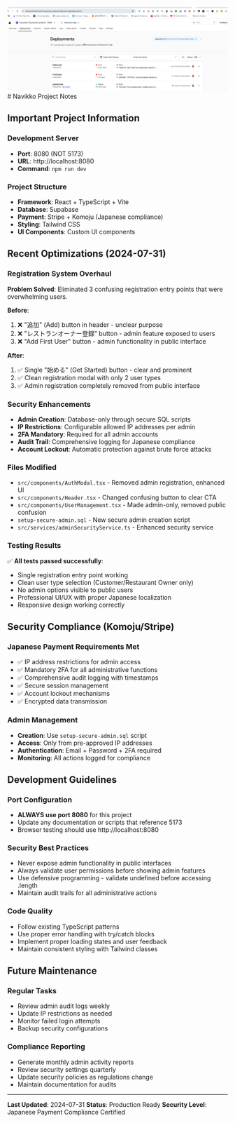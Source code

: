 ![alt text](image.png)# Navikko Project Notes

## Important Project Information

### Development Server
- **Port**: 8080 (NOT 5173)
- **URL**: http://localhost:8080
- **Command**: `npm run dev`

### Project Structure
- **Framework**: React + TypeScript + Vite
- **Database**: Supabase
- **Payment**: Stripe + Komoju (Japanese compliance)
- **Styling**: Tailwind CSS
- **UI Components**: Custom UI components

## Recent Optimizations (2024-07-31)

### Registration System Overhaul
**Problem Solved**: Eliminated 3 confusing registration entry points that were overwhelming users.

**Before**:
1. ❌ "追加" (Add) button in header - unclear purpose
2. ❌ "レストランオーナー登録" button - admin feature exposed to users
3. ❌ "Add First User" button - admin functionality in public interface

**After**:
1. ✅ Single "始める" (Get Started) button - clear and prominent
2. ✅ Clean registration modal with only 2 user types
3. ✅ Admin registration completely removed from public interface

### Security Enhancements
- **Admin Creation**: Database-only through secure SQL scripts
- **IP Restrictions**: Configurable allowed IP addresses per admin
- **2FA Mandatory**: Required for all admin accounts
- **Audit Trail**: Comprehensive logging for Japanese compliance
- **Account Lockout**: Automatic protection against brute force attacks

### Files Modified
- `src/components/AuthModal.tsx` - Removed admin registration, enhanced UI
- `src/components/Header.tsx` - Changed confusing button to clear CTA
- `src/components/UserManagement.tsx` - Made admin-only, removed public confusion
- `setup-secure-admin.sql` - New secure admin creation script
- `src/services/adminSecurityService.ts` - Enhanced security service

### Testing Results
✅ **All tests passed successfully**:
- Single registration entry point working
- Clean user type selection (Customer/Restaurant Owner only)
- No admin options visible to public users
- Professional UI/UX with proper Japanese localization
- Responsive design working correctly

## Security Compliance (Komoju/Stripe)

### Japanese Payment Requirements Met
- ✅ IP address restrictions for admin access
- ✅ Mandatory 2FA for all administrative functions
- ✅ Comprehensive audit logging with timestamps
- ✅ Secure session management
- ✅ Account lockout mechanisms
- ✅ Encrypted data transmission

### Admin Management
- **Creation**: Use `setup-secure-admin.sql` script
- **Access**: Only from pre-approved IP addresses
- **Authentication**: Email + Password + 2FA required
- **Monitoring**: All actions logged for compliance

## Development Guidelines

### Port Configuration
- **ALWAYS use port 8080** for this project
- Update any documentation or scripts that reference 5173
- Browser testing should use http://localhost:8080

### Security Best Practices
- Never expose admin functionality in public interfaces
- Always validate user permissions before showing admin features
- Use defensive programming - validate undefined before accessing .length
- Maintain audit trails for all administrative actions

### Code Quality
- Follow existing TypeScript patterns
- Use proper error handling with try/catch blocks
- Implement proper loading states and user feedback
- Maintain consistent styling with Tailwind classes

## Future Maintenance

### Regular Tasks
- Review admin audit logs weekly
- Update IP restrictions as needed
- Monitor failed login attempts
- Backup security configurations

### Compliance Reporting
- Generate monthly admin activity reports
- Review security settings quarterly
- Update security policies as regulations change
- Maintain documentation for audits

---

**Last Updated**: 2024-07-31
**Status**: Production Ready
**Security Level**: Japanese Payment Compliance Certified